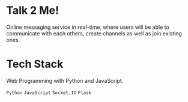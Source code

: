 # Talk 2 Me!

Online messaging service in real-time, where users will be able to communicate with each others, create channels as well as join existing ones.

# Tech Stack

Web Programming with Python and JavaScript.

`Python`
`JavaScript`
`Socket.IO`
`Flask`

